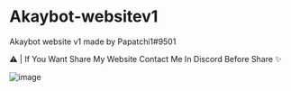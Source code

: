 # Akaybot-websitev1
Akaybot website v1 made by Papatchi1#9501

⚠️ | If You Want Share My Website Contact Me In Discord Before Share ✨

![image](https://user-images.githubusercontent.com/105008048/172050768-5b6c9f18-bb96-4d58-a8b1-b38de712262e.png)
